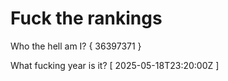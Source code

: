 # Fuck the rankings

Who the hell am I?
{ 36397371 }

What fucking year is it?
[ 2025-05-18T23:20:00Z ]

